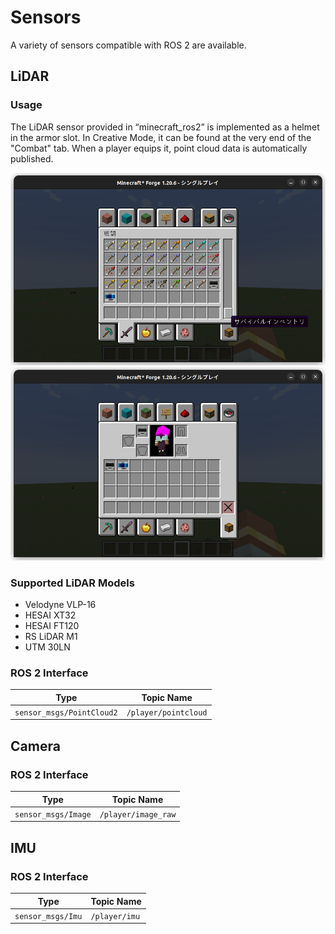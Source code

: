 # Sensors

A variety of sensors compatible with ROS 2 are available.

## LiDAR

### Usage

The LiDAR sensor provided in “minecraft\_ros2” is implemented as a helmet in the armor slot. In Creative Mode, it can be found at the very end of the "Combat" tab. When a player equips it, point cloud data is automatically published.

![LiDAR in inventory](/images/lidar_2.png)
![Equipped LiDAR](/images/lidar_1.png)

### Supported LiDAR Models

* Velodyne VLP-16
* HESAI XT32
* HESAI FT120
* RS LiDAR M1
* UTM 30LN

### ROS 2 Interface

| Type                      | Topic Name           |
| ------------------------- | -------------------- |
| `sensor_msgs/PointCloud2` | `/player/pointcloud` |

## Camera

### ROS 2 Interface

| Type                | Topic Name          |
| ------------------- | ------------------- |
| `sensor_msgs/Image` | `/player/image_raw` |

## IMU

### ROS 2 Interface

| Type              | Topic Name    |
| ----------------- | ------------- |
| `sensor_msgs/Imu` | `/player/imu` |
